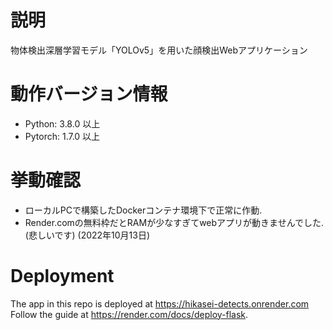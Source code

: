 # 説明
物体検出深層学習モデル「YOLOv5」を用いた顔検出Webアプリケーション

# 動作バージョン情報
- Python: 3.8.0 以上
- Pytorch: 1.7.0 以上

# 挙動確認
- ローカルPCで構築したDockerコンテナ環境下で正常に作動. 
- Render.comの無料枠だとRAMが少なすぎてwebアプリが動きませんでした. (悲しいです) (2022年10月13日)

# Deployment
The app in this repo is deployed at https://hikasei-detects.onrender.com
Follow the guide at https://render.com/docs/deploy-flask.
